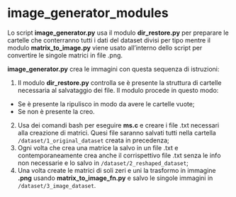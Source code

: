 # image_generator_modules

Lo script **image_generator.py** usa il modulo **dir_restore.py** per preparare le cartelle che conterranno tutti i dati del dataset divisi per tipo mentre il modulo **matrix_to_image.py** viene usato all’interno dello script per convertire le singole matrici in file .png.

**image_generator.py** crea le immagini con questa sequenza di istruzioni:
1. Il modulo **dir_restore.py** controlla se è presente la struttura di cartelle necessaria al salvataggio dei file. Il modulo procede in questo modo:
* Se è presente la ripulisco in modo da avere le cartelle vuote;
* Se non è presente la creo.
2. Usa dei comandi bash per eseguire **ms.c** e creare i file .txt necessari alla creazione di matrici. Quesi file saranno salvati tutti nella cartella `/dataset/1_original_dataset` creata in precedenza;
3. Ogni volta che crea una matrice la salvo in un file .txt e contemporaneamente crea anche il corrispettivo file .txt senza le info non necessarie e lo salvo in `/dataset/2_reshaped_dataset`;
4. Una volta create le matrici di soli zeri e uni la trasformo in immagine **.png** usando **matrix_to_image_fn.py** e salvo le singole immagini in `/dataset/3_image_dataset`.